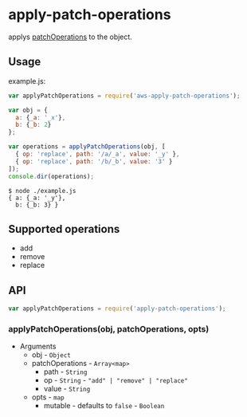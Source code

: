 # apply-patch-operations

applys [patchOperations](http://docs.aws.amazon.com/sdkforruby/api/Aws/APIGateway/Types/PatchOperation.html) to the object.

## Usage

example.js:

```javascript
var applyPatchOperations = require('aws-apply-patch-operations');

var obj = {
  a: {_a: '_x'},
  b: {_b: 2}
};

var operations = applyPatchOperations(obj, [
  { op: 'replace', path: '/a/_a', value: '_y' },
  { op: 'replace', path: '/b/_b', value: '3' }
]);
console.dir(operations);
```

```
$ node ./example.js
{ a: {_a: '_y'},
  b: {_b: 3} }
```

## Supported operations

- add
- remove
- replace

## API

```javascript
var applyPatchOperations = require('apply-patch-operations');
```

### applyPatchOperations(obj, patchOperations, opts)

- Arguments
  - obj - `Object`
  - patchOperations - `Array<map>`
    - path - `String`
    - op - `String` - `"add" | "remove" | "replace"`
    - value - `String`
  - opts - `map`
    - mutable - defaults to `false` - `Boolean`
